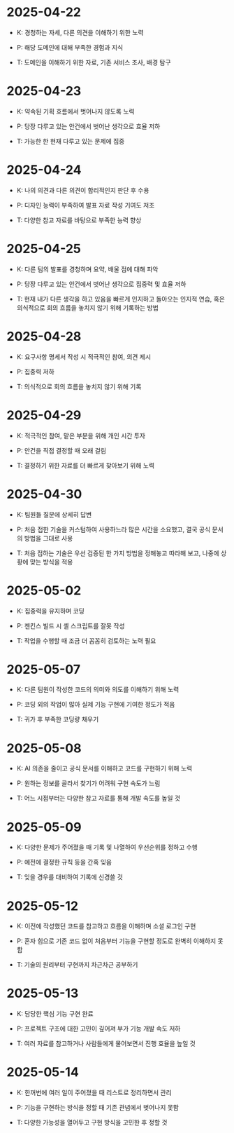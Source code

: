 # 2025-04-22

- K: 경청하는 자세, 다른 의견을 이해하기 위한 노력

- P: 해당 도메인에 대해 부족한 경험과 지식

- T: 도메인을 이해하기 위한 자료, 기존 서비스 조사, 배경 탐구

# 2025-04-23

- K: 약속된 기획 흐름에서 벗어나지 않도록 노력

- P: 당장 다루고 있는 안건에서 벗어난 생각으로 효율 저하

- T: 가능한 한 현재 다루고 있는 문제에 집중

# 2025-04-24

- K: 나의 의견과 다른 의견이 합리적인지 판단 후 수용

- P: 디자인 능력이 부족하여 발표 자료 작성 기여도 저조

- T: 다양한 참고 자료를 바탕으로 부족한 능력 향상

# 2025-04-25

- K: 다른 팀의 발표를 경청하며 요약, 배울 점에 대해 파악

- P: 당장 다루고 있는 안건에서 벗어난 생각으로 집중력 및 효율 저하

- T: 현재 내가 다른 생각을 하고 있음을 빠르게 인지하고 돌아오는 인지적 연습, 혹은 의식적으로 회의 흐름을 놓치지 않기 위해 기록하는 방법

# 2025-04-28

- K: 요구사항 명세서 작성 시 적극적인 참여, 의견 제시

- P: 집중력 저하

- T: 의식적으로 회의 흐름을 놓치지 않기 위해 기록

# 2025-04-29

- K: 적극적인 참여, 맡은 부분을 위해 개인 시간 투자

- P: 안건을 직접 결정할 때 오래 걸림

- T: 결정하기 위한 자료를 더 빠르게 찾아보기 위해 노력

# 2025-04-30

- K: 팀원들 질문에 상세히 답변

- P: 처음 접한 기술을 커스텀하여 사용하느라 많은 시간을 소요했고, 결국 공식 문서의 방법을 그대로 사용

- T: 처음 접하는 기술은 우선 검증된 한 가지 방법을 정해놓고 따라해 보고, 나중에 상황에 맞는 방식을 적용

# 2025-05-02

- K: 집중력을 유지하며 코딩

- P: 젠킨스 빌드 시 셸 스크립트를 잘못 작성

- T: 작업을 수행할 때 조금 더 꼼꼼히 검토하는 노력 필요

# 2025-05-07

- K: 다른 팀원이 작성한 코드의 의미와 의도를 이해하기 위해 노력

- P: 코딩 외의 작업이 많아 실제 기능 구현에 기여한 정도가 적음

- T: 귀가 후 부족한 코딩량 채우기

# 2025-05-08

- K: AI 의존을 줄이고 공식 문서를 이해하고 코드를 구현하기 위해 노력

- P: 원하는 정보를 골라서 찾기가 어려워 구현 속도가 느림

- T: 어느 시점부터는 다양한 참고 자료를 통해 개발 속도를 높일 것

# 2025-05-09

- K: 다양한 문제가 주어졌을 때 기록 및 나열하여 우선순위를 정하고 수행

- P: 예전에 결정한 규칙 등을 간혹 잊음

- T: 잊을 경우를 대비하여 기록에 신경쓸 것

# 2025-05-12

- K: 이전에 작성했던 코드를 참고하고 흐름을 이해하며 소셜 로그인 구현

- P: 혼자 힘으로 기존 코드 없이 처음부터 기능을 구현할 정도로 완벽히 이해하지 못함

- T: 기술의 원리부터 구현까지 차근차근 공부하기

# 2025-05-13

- K: 담당한 핵심 기능 구현 완료

- P: 프로젝트 구조에 대한 고민이 깊어져 부가 기능 개발 속도 저하

- T: 여러 자료를 참고하거나 사람들에게 물어보면서 진행 효율을 높일 것

# 2025-05-14

- K: 한꺼번에 여러 일이 주어졌을 때 리스트로 정리하면서 관리

- P: 기능을 구현하는 방식을 정할 때 기존 관념에서 벗어나지 못함

- T: 다양한 가능성을 열어두고 구현 방식을 고민한 후 정할 것
